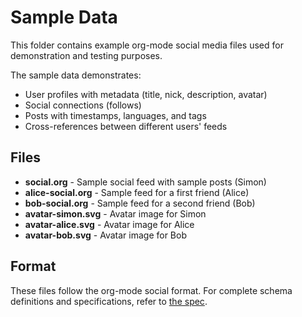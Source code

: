 # Sample Data

This folder contains example org-mode social media files used for demonstration and testing purposes.

The sample data demonstrates:
- User profiles with metadata (title, nick, description, avatar)
- Social connections (follows)
- Posts with timestamps, languages, and tags
- Cross-references between different users' feeds

## Files

- **social.org** - Sample social feed with sample posts (Simon)
- **alice-social.org** - Sample feed for a first friend (Alice)
- **bob-social.org** - Sample feed for a second friend (Bob)
- **avatar-simon.svg** - Avatar image for Simon
- **avatar-alice.svg** - Avatar image for Alice  
- **avatar-bob.svg** - Avatar image for Bob

## Format

These files follow the org-mode social format. For complete schema definitions and specifications, refer to [the spec](https://github.com/tanrax/org-social/README.md).